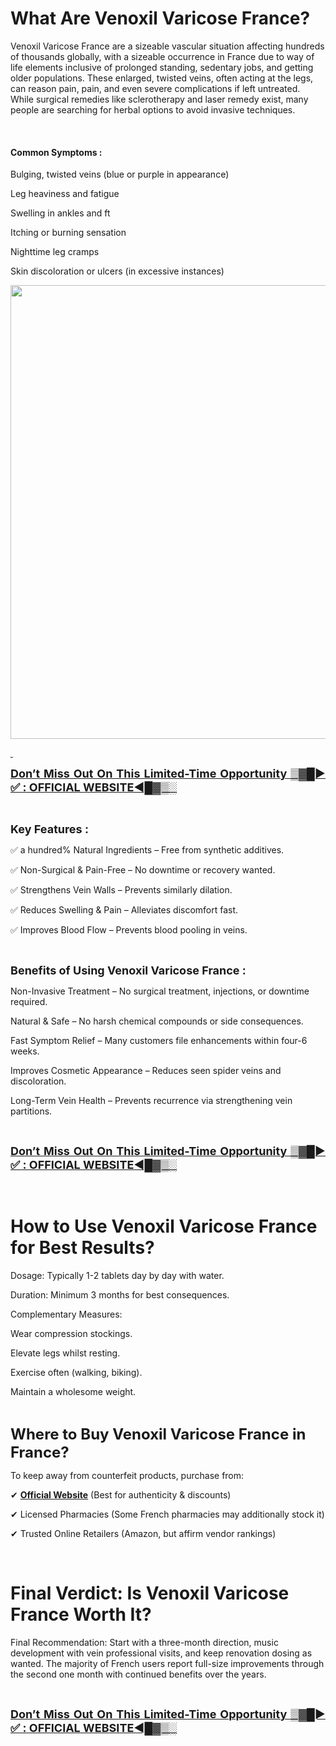 <h1 align="justify"><strong>What Are Venoxil Varicose France?</strong></h1>
<p>Venoxil Varicose France are a sizeable vascular situation affecting hundreds of thousands globally, with a sizeable occurrence in France due to way of life elements inclusive of prolonged standing, sedentary jobs, and getting older populations. These enlarged, twisted veins, often acting at the legs, can reason pain, pain, and even severe complications if left untreated. While surgical remedies like sclerotherapy and laser remedy exist, many people are searching for herbal options to avoid invasive techniques.</p>
<p>&nbsp;</p>
<h4><strong>Common Symptoms :</strong></h4>
<p>Bulging, twisted veins (blue or purple in appearance)</p>
<p>Leg heaviness and fatigue</p>
<p>Swelling in ankles and ft</p>
<p>Itching or burning sensation</p>
<p>Nighttime leg cramps</p>
<p>Skin discoloration or ulcers (in excessive instances)</p>
<p><a href="https://martreporter.com/venoxil-france-buy/"><img src="https://martreporter.com/wp-content/uploads/2025/07/Venoxil-Varicose-France.png" alt="" width="794" height="726" /></a></p>
<p><a href="https://martreporter.com/venoxil-france-buy/">&nbsp;</a></p>
<p align="justify"><strong><a href="https://www.facebook.com/VenoxilVaricoseFrance/"><span style="font-size: large;"><u>Don&rsquo;t Miss Out On This Limited-Time Opportunity ▒▓█► ✅ : OFFICIAL WEBSITE◄█▓▒░</u></span></a></strong><u> </u></p>
<p>&nbsp;</p>
<p><span style="font-size: large;"><strong>Key Features :</strong></span></p>
<p>✅ a hundred% Natural Ingredients &ndash; Free from synthetic additives.</p>
<p>✅ Non-Surgical &amp; Pain-Free &ndash; No downtime or recovery wanted.</p>
<p>✅ Strengthens Vein Walls &ndash; Prevents similarly dilation.</p>
<p>✅ Reduces Swelling &amp; Pain &ndash; Alleviates discomfort fast.</p>
<p>✅ Improves Blood Flow &ndash; Prevents blood pooling in veins.</p>
<p>&nbsp;</p>
<p><span style="font-size: large;"><strong>Benefits of Using Venoxil Varicose France :</strong></span></p>
<p>Non-Invasive Treatment &ndash; No surgical treatment, injections, or downtime required.</p>
<p>Natural &amp; Safe &ndash; No harsh chemical compounds or side consequences.</p>
<p>Fast Symptom Relief &ndash; Many customers file enhancements within four-6 weeks.</p>
<p>Improves Cosmetic Appearance &ndash; Reduces seen spider veins and discoloration.</p>
<p>Long-Term Vein Health &ndash; Prevents recurrence via strengthening vein partitions.</p>
<p>&nbsp;</p>
<p align="justify"><strong><a href="https://www.facebook.com/VenoxilVaricoseFrance/"><span style="font-size: large;"><u>Don&rsquo;t Miss Out On This Limited-Time Opportunity ▒▓█► ✅ : OFFICIAL WEBSITE◄█▓▒░</u></span></a></strong><u> </u></p>
<p>&nbsp;</p>
<h1>How to Use Venoxil Varicose France for Best Results?</h1>
<p>Dosage: Typically 1-2 tablets day by day with water.</p>
<p>Duration: Minimum 3 months for best consequences.</p>
<p>Complementary Measures:</p>
<p>Wear compression stockings.</p>
<p>Elevate legs whilst resting.</p>
<p>Exercise often (walking, biking).</p>
<p>Maintain a wholesome weight.</p>
<p>&nbsp;</p>
<p><span style="font-size: x-large;"><strong>Where to Buy Venoxil Varicose France in France?</strong></span></p>
<p>To keep away from counterfeit products, purchase from:</p>
<p>✔ <a href="https://martreporter.com/venoxil-france/"><strong>Official Website</strong></a> (Best for authenticity &amp; discounts)</p>
<p>✔ Licensed Pharmacies (Some French pharmacies may additionally stock it)</p>
<p>✔ Trusted Online Retailers (Amazon, but affirm vendor rankings)</p>
<p>&nbsp;</p>
<h1><strong>Final Verdict: Is Venoxil Varicose France Worth It?</strong></h1>
<p>Final Recommendation: Start with a three-month direction, music development with vein professional visits, and keep renovation dosing as wanted. The majority of French users report full-size improvements through the second one month with continued benefits over the years.</p>
<p>&nbsp;</p>
<p align="justify"><strong><a href="https://www.facebook.com/VenoxilVaricoseFrance/"><span style="font-size: large;"><u>Don&rsquo;t Miss Out On This Limited-Time Opportunity ▒▓█► ✅ : OFFICIAL WEBSITE◄█▓▒░</u></span></a></strong><u> </u></p>
<p align="justify">&nbsp;</p>
